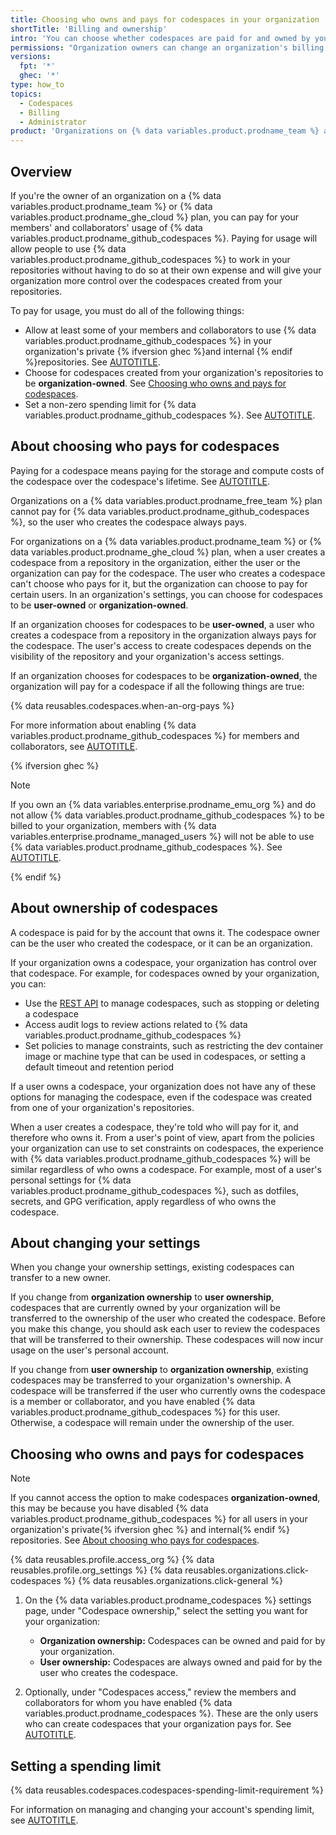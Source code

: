 ```yaml
---
title: Choosing who owns and pays for codespaces in your organization
shortTitle: 'Billing and ownership'
intro: 'You can choose whether codespaces are paid for and owned by your organization or by your members.'
permissions: "Organization owners can change an organization's billing details and control who owns and pays for codespaces."
versions:
  fpt: '*'
  ghec: '*'
type: how_to
topics:
  - Codespaces
  - Billing
  - Administrator
product: 'Organizations on {% data variables.product.prodname_team %} and {% data variables.product.prodname_enterprise %} plans can pay for their members'' use of {% data variables.product.prodname_github_codespaces %}. These organizations can then access policies that apply to codespaces paid for by the organization. See [AUTOTITLE](/get-started/learning-about-github/githubs-products).'
---
```


## Overview

If you're the owner of an organization on a {% data variables.product.prodname_team %} or {% data variables.product.prodname_ghe_cloud %} plan, you can pay for your members' and collaborators' usage of {% data variables.product.prodname_github_codespaces %}. Paying for usage will allow people to use {% data variables.product.prodname_github_codespaces %} to work in your repositories without having to do so at their own expense and will give your organization more control over the codespaces created from your repositories.

To pay for usage, you must do all of the following things:

* Allow at least some of your members and collaborators to use {% data variables.product.prodname_github_codespaces %} in your organization's private {% ifversion ghec %}and internal {% endif %}repositories. See [AUTOTITLE](/codespaces/managing-codespaces-for-your-organization/enabling-or-disabling-github-codespaces-for-your-organization#enabling-or-disabling-github-codespaces).
* Choose for codespaces created from your organization's repositories to be **organization-owned**. See [Choosing who owns and pays for codespaces](#choosing-who-owns-and-pays-for-codespaces).
* Set a non-zero spending limit for {% data variables.product.prodname_github_codespaces %}. See [AUTOTITLE](/billing/managing-billing-for-your-products/managing-billing-for-github-codespaces/managing-the-spending-limit-for-github-codespaces#managing-the-github-codespaces-spending-limit-for-your-organization-account).

## About choosing who pays for codespaces

Paying for a codespace means paying for the storage and compute costs of the codespace over the codespace's lifetime. See [AUTOTITLE](/billing/managing-billing-for-your-products/managing-billing-for-github-codespaces/about-billing-for-github-codespaces).

Organizations on a {% data variables.product.prodname_free_team %} plan cannot pay for {% data variables.product.prodname_github_codespaces %}, so the user who creates the codespace always pays.

For organizations on a {% data variables.product.prodname_team %} or {% data variables.product.prodname_ghe_cloud %} plan, when a user creates a codespace from a repository in the organization, either the user or the organization can pay for the codespace. The user who creates a codespace can't choose who pays for it, but the organization can choose to pay for certain users. In an organization's settings, you can choose for codespaces to be **user-owned** or **organization-owned**.

If an organization chooses for codespaces to be **user-owned**, a user who creates a codespace from a repository in the organization always pays for the codespace. The user's access to create codespaces depends on the visibility of the repository and your organization's access settings.

If an organization chooses for codespaces to be **organization-owned**, the organization will pay for a codespace if all the following things are true:

{% data reusables.codespaces.when-an-org-pays %}

For more information about enabling {% data variables.product.prodname_github_codespaces %} for members and collaborators, see [AUTOTITLE](/codespaces/managing-codespaces-for-your-organization/enabling-or-disabling-github-codespaces-for-your-organization).

{% ifversion ghec %}

> [!NOTE]
> If you own an {% data variables.enterprise.prodname_emu_org %} and do not allow {% data variables.product.prodname_github_codespaces %} to be billed to your organization, members with {% data variables.enterprise.prodname_managed_users %} will not be able to use {% data variables.product.prodname_github_codespaces %}. See [AUTOTITLE](/admin/identity-and-access-management/using-enterprise-managed-users-for-iam/about-enterprise-managed-users#abilities-and-restrictions-of-managed-user-accounts).

{% endif %}

## About ownership of codespaces

A codespace is paid for by the account that owns it. The codespace owner can be the user who created the codespace, or it can be an organization.

If your organization owns a codespace, your organization has control over that codespace. For example, for codespaces owned by your organization, you can:

* Use the [REST API](/rest/codespaces/organizations) to manage codespaces, such as stopping or deleting a codespace
* Access audit logs to review actions related to {% data variables.product.prodname_github_codespaces %}
* Set policies to manage constraints, such as restricting the dev container image or machine type that can be used in codespaces, or setting a default timeout and retention period

If a user owns a codespace, your organization does not have any of these options for managing the codespace, even if the codespace was created from one of your organization's repositories.

When a user creates a codespace, they're told who will pay for it, and therefore who owns it. From a user's point of view, apart from the policies your organization can use to set constraints on codespaces, the experience with {% data variables.product.prodname_github_codespaces %} will be similar regardless of who owns a codespace. For example, most of a user's personal settings for {% data variables.product.prodname_github_codespaces %}, such as dotfiles, secrets, and GPG verification, apply regardless of who owns the codespace.

## About changing your settings

When you change your ownership settings, existing codespaces can transfer to a new owner.

If you change from **organization ownership** to **user ownership**, codespaces that are currently owned by your organization will be transferred to the ownership of the user who created the codespace. Before you make this change, you should ask each user to review the codespaces that will be transferred to their ownership. These codespaces will now incur usage on the user's personal account.

If you change from **user ownership** to **organization ownership**, existing codespaces may be transferred to your organization's ownership. A codespace will be transferred if the user who currently owns the codespace is a member or collaborator, and you have enabled {% data variables.product.prodname_github_codespaces %} for this user. Otherwise, a codespace will remain under the ownership of the user.

## Choosing who owns and pays for codespaces

> [!NOTE]
> If you cannot access the option to make codespaces **organization-owned**, this may be because you have disabled {% data variables.product.prodname_github_codespaces %} for all users in your organization's private{% ifversion ghec %} and internal{% endif %} repositories. See [About choosing who pays for codespaces](#about-choosing-who-pays-for-codespaces).

{% data reusables.profile.access_org %}
{% data reusables.profile.org_settings %}
{% data reusables.organizations.click-codespaces %}
{% data reusables.organizations.click-general %}
1. On the {% data variables.product.prodname_codespaces %} settings page, under "Codespace ownership," select the setting you want for your organization:
   * **Organization ownership:** Codespaces can be owned and paid for by your organization.
   * **User ownership:** Codespaces are always owned and paid for by the user who creates the codespace.

1. Optionally, under "Codespaces access," review the members and collaborators for whom you have enabled {% data variables.product.prodname_codespaces %}. These are the only users who can create codespaces that your organization pays for. See [AUTOTITLE](/codespaces/managing-codespaces-for-your-organization/enabling-or-disabling-github-codespaces-for-your-organization).

## Setting a spending limit

{% data reusables.codespaces.codespaces-spending-limit-requirement %}

For information on managing and changing your account's spending limit, see [AUTOTITLE](/billing/managing-billing-for-your-products/managing-billing-for-github-codespaces/managing-the-spending-limit-for-github-codespaces#managing-the-github-codespaces-spending-limit-for-your-organization-account).
